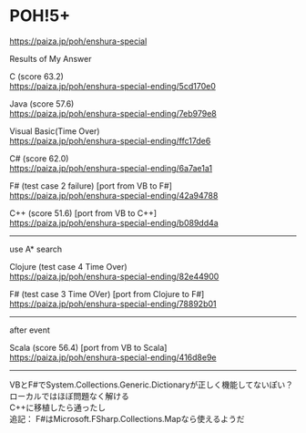 POH!5+
====================
https://paiza.jp/poh/enshura-special
  
  
  
Results of My Answer  

C (score 63.2)  
https://paiza.jp/poh/enshura-special-ending/5cd170e0  
  
Java (score 57.6)  
https://paiza.jp/poh/enshura-special-ending/7eb979e8  
  
Visual Basic(Time Over)  
https://paiza.jp/poh/enshura-special-ending/ffc17de6  
  
C# (score 62.0)      
https://paiza.jp/poh/enshura-special-ending/6a7ae1a1  
  
F# (test case 2 failure) [port from VB to F#]  
https://paiza.jp/poh/enshura-special-ending/42a94788  
  
C++ (score 51.6) [port from VB to C++]  
https://paiza.jp/poh/enshura-special-ending/b089dd4a  

----
use A* search

  
Clojure (test case 4  Time Over)  
https://paiza.jp/poh/enshura-special-ending/82e44900  

F# (test case 3 Time OVer) [port from Clojure to F#]  
https://paiza.jp/poh/enshura-special-ending/78892b01   
  
----
after event  
  
Scala (score 56.4) [port from VB to Scala]  
https://paiza.jp/poh/enshura-special-ending/416d8e9e  
  
---- 
  
  VBとF#でSystem.Collections.Generic.Dictionaryが正しく機能してないぽい？  
  ローカルではほぼ問題なく解ける  
  C++に移植したら通ったし  
  追記：
    F#はMicrosoft.FSharp.Collections.Mapなら使えるようだ
